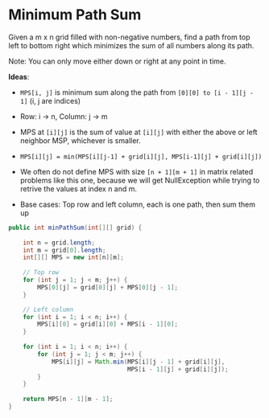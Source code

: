 # Minimum Path Sum

Given a m x n grid filled with non-negative numbers, find a path from top left to bottom right which minimizes the sum of all numbers along its path.

Note: You can only move either down or right at any point in time.

**Ideas**:
- `MPS[i, j]` is minimum sum along the path from `[0][0] to [i - 1][j - 1]` (i, j are indices)

- Row: i -> n, Column: j -> m

- MPS at `[i][j]` is the sum of value at `[i][j]` with either the above or left neighbor MSP, whichever is smaller.

- `MPS[i][j] = min(MPS[i][j-1] + grid[i][j], MPS[i-1][j] + grid[i][j])`

- We often do not define MPS with size `[n + 1][m + 1]` in matrix related problems like this one, because we will get NullException while trying to retrive the values at index n and m.

- Base cases: Top row and left column, each is one path, then sum them up


```java
public int minPathSum(int[][] grid) {
    
    int n = grid.length;
    int m = grid[0].length;
    int[][] MPS = new int[n][m];
      
    // Top row
    for (int j = 1; j < m; j++) {
        MPS[0][j] = grid[0][j] + MPS[0][j - 1];
    }

    // Left column
    for (int i = 1; i < n; i++) {
        MPS[i][0] = grid[i][0] + MPS[i - 1][0];
    }
    
    for (int i = 1; i < n; i++) {
        for (int j = 1; j < m; j++) {
            MPS[i][j] = Math.min(MPS[i][j - 1] + grid[i][j],
                                 MPS[i - 1][j] + grid[i][j]);
        }
    }
    
    return MPS[n - 1][m - 1];
}

```